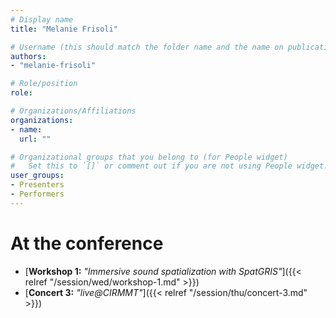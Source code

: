 ```yaml
---
# Display name
title: "Melanie Frisoli"

# Username (this should match the folder name and the name on publications)
authors:
- "melanie-frisoli"

# Role/position
role:

# Organizations/Affiliations
organizations:
- name: 
  url: ""

# Organizational groups that you belong to (for People widget)
#   Set this to `[]` or comment out if you are not using People widget.
user_groups:
- Presenters
- Performers
---
```

<!-- 
# About

Elit exercitation eu occaecat velit ad. -->

# At the conference

- [**Workshop 1:** *"Immersive sound spatialization with SpatGRIS"*]({{< relref "/session/wed/workshop-1.md" >}})
- [**Concert 3:** *"live@CIRMMT"*]({{< relref "/session/thu/concert-3.md" >}})
